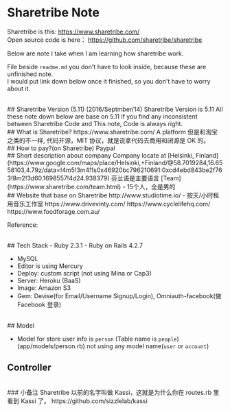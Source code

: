 # Sharetribe Note 
Sharetribe is this: https://www.sharetribe.com/   
Open source code is here： https://github.com/sharetribe/sharetribe   

Below are note I take when I am learning how sharetribe work.

File beside `readme.md` you don't have to look inside, because these are unfinished note.  
I would put link down below once it finished, so you don't have to worry about it.  

<br/>
## Sharetribe Version (5.11)
(2016/Septmber/14) Sharetribe Version is 5.11   
All these note down below are base on 5.11  
if you find any inconsistent between Sharetribe Code and This note, Code is always right.

<br/>
## What is Sharetribe?
https://www.sharetribe.com/   
A platform 
但是和淘宝之类的不一样, 代码开源，MIT 协议，就是说拿代码去商用和闭源是 OK 的。   

<br/>
## How to pay?(on Sharetribe)
Paypal    


<br/>
## Short description about company
Company locate at [Helsinki, Finland](https://www.google.com/maps/place/Helsinki,+Finland/@58.7019284,16.6558103,4.79z/data=!4m5!3m4!1s0x46920bc796210691:0xcd4ebd843be2f763!8m2!3d60.1698557!4d24.938379)   
芬兰语是主要语言  
[Team](https://www.sharetribe.com/team.html)  - 15个人，全是男的


<br/>
## Website that base on Sharetribe
http://www.studiotime.io/  - 按天/小时租用音乐工作室  
https://www.drivevinty.com/     
https://www.cyclelifehq.com/     
https://www.foodforage.com.au/    

Reference: 


<br/>
## Tech Stack
- Ruby 2.3.1  
- Ruby on Rails 4.2.7  

- MySQL  
- Editor is using Mercury  
- Deploy: custom script (not using Mina or Cap3)  
- Server: Heroku (BaaS)  
- Image: Amazon S3  
- Gem: Devise(for Email/Username Signup/Login), 
    Omniauth-facebook(做 Facebook 登录)  


<br/>
## Model

- Model for store user info is `person` (Table name is `people`) (app/models/person.rb)
  not using any model name(`user` or `account`)


## Controller



<br/>
### 小备注
Sharetribe 以前的名字叫做 Kassi，这就是为什么你在 routes.rb 里看到 Kassi 了。  
https://github.com/sizzlelab/kassi  


